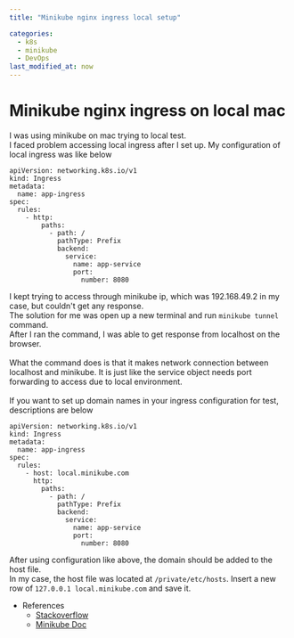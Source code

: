 ```yaml
---
title: "Minikube nginx ingress local setup"

categories: 
  - k8s
  - minikube
  - DevOps
last_modified_at: now
---
```

# Minikube nginx ingress on local mac
I was using minikube on mac trying to local test.<br>
I faced problem accessing local ingress after I set up. My configuration of local ingress was like below
```
apiVersion: networking.k8s.io/v1
kind: Ingress
metadata:
  name: app-ingress
spec:
  rules:
    - http:
        paths:
          - path: /
            pathType: Prefix
            backend:
              service:
                name: app-service
                port:
                  number: 8080
```
I kept trying to access through minikube ip, which was 192.168.49.2 in my case, but couldn't get any response. <br>
The solution for me was open up a new terminal and run `minikube tunnel` command. <br>
After I ran the command, I was able to get response from localhost on the browser. <br>
<br>
What the command does is that it makes network connection between localhost and minikube. It is just like the service object needs port forwarding to access due to local environment. <br>
<br>
If you want to set up domain names in your ingress configuration for test, descriptions are below
```
apiVersion: networking.k8s.io/v1
kind: Ingress
metadata:
  name: app-ingress
spec:
  rules:
    - host: local.minikube.com
      http:
        paths:
          - path: /
            pathType: Prefix
            backend:
              service:
                name: app-service
                port:
                  number: 8080
```
After using configuration like above, the domain should be added to the host file. <br>
In my case, the host file was located at `/private/etc/hosts`. Insert a new row of `127.0.0.1 local.minikube.com` and save it.

* References
  * [Stackoverflow](https://stackoverflow.com/questions/58561682/minikube-with-ingress-example-not-working)
  * [Minikube Doc](https://minikube.sigs.k8s.io/docs/handbook/accessing/#:~:text=minikube%20tunnel%20runs%20as%20a,on%20the%20host%20operating%20system.)
